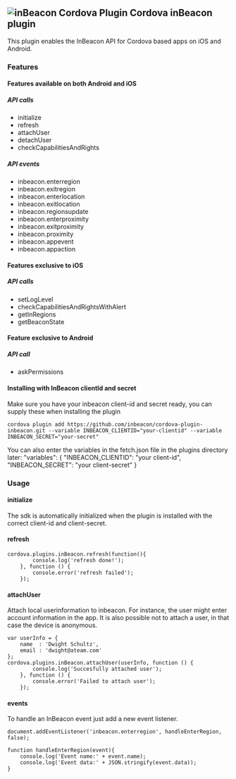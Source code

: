 <!---
 license: Licensed to the Apache Software Foundation (ASF) under one
         or more contributor license agreements.  See the NOTICE file
         distributed with this work for additional information
         regarding copyright ownership.  The ASF licenses this file
         to you under the Apache License, Version 2.0 (the
         "License"); you may not use this file except in compliance
         with the License.  You may obtain a copy of the License at

           http://www.apache.org/licenses/LICENSE-2.0

         Unless required by applicable law or agreed to in writing,
         software distributed under the License is distributed on an
         "AS IS" BASIS, WITHOUT WARRANTIES OR CONDITIONS OF ANY
         KIND, either express or implied.  See the License for the
         specific language governing permissions and limitations
         under the License.
-->


## ![inBeacon Cordova Plugin](http://snqpo25gig94mv8mcrpilul6.wpengine.netdna-cdn.com/wp-content/uploads/2016/02/inbeacon-dark-retina.png) Cordova inBeacon plugin

This plugin enables the InBeacon API for Cordova based apps on iOS and Android.

### Features

#### Features available on both Android and iOS

##### API calls

 * initialize
 * refresh
 * attachUser
 * detachUser
 * checkCapabilitiesAndRights

##### API events

 * inbeacon.enterregion
 * inbeacon.exitregion
 * inbeacon.enterlocation
 * inbeacon.exitlocation
 * inbeacon.regionsupdate
 * inbeacon.enterproximity
 * inbeacon.exitproximity
 * inbeacon.proximity
 * inbeacon.appevent
 * inbeacon.appaction

#### Features exclusive to iOS

##### API calls

 * setLogLevel
 * checkCapabilitiesAndRightsWithAlert
 * getInRegions
 * getBeaconState

#### Feature exclusive to Android

##### API call

 * askPermissions


#### Installing with InBeacon clientId and secret

Make sure you have your inbeacon client-id and secret ready, you can supply these when installing the plugin

```
cordova plugin add https://github.com/inbeacon/cordova-plugin-inbeacon.git --variable INBEACON_CLIENTID="your-clientid" --variable INBEACON_SECRET="your-secret"
```

You can also enter the variables in the fetch.json file in the plugins directory later:
        "variables": {
            "INBEACON_CLIENTID": "your client-id",
            "INBEACON_SECRET": "your client-secret"
        }


### Usage

#### initialize

The sdk is automatically initialized when the plugin is installed with the correct client-id and client-secret.

#### refresh

```
cordova.plugins.inBeacon.refresh(function(){
        console.log('refresh done!');
    }, function () {
        console.error('refresh failed');
    });
```

#### attachUser

Attach local userinformation to inbeacon. For instance, the user might enter account information in the app. It is also possible not to attach a user, in that case the device is anonymous.

```
var userInfo = {
    name  : 'Dwight Schultz',
    email : 'dwight@ateam.com'
};
cordova.plugins.inBeacon.attachUser(userInfo, function () {
        console.log('Succesfully attached user');
    }, function () {
        console.error('Failed to attach user');
    });
```

#### events

To handle an InBeacon event just add a new event listener.

```
document.addEventListener('inbeacon.enterregion', handleEnterRegion, false);

function handleEnterRegion(event){
    console.log('Event name:' + event.name);
    console.log('Event data:' + JSON.stringify(event.data));
}
```

